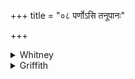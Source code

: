 +++
title = "०८ पर्णोऽसि तनूपानः"

+++

<details><summary>Whitney</summary>

### Translation
8. *Parṇá* art thou, body-protecting; a hero, from the same womb  
(*yóni*) with me a hero; with the year's brilliancy—therewith I bind  
thee on, O amulet.

### Notes
Wanting in Ppp. The second pāda is damaged, in meter and in sense, by  
the apparently intruded *vīrás.*  
  
The *anuvāka* ⌊1.⌋ ends here, having 5 hymns and 33 verses; the old  
Anukr. says: *triṅśannimittāḥ ṣaḍṛceṣu* (mss. *-ḍarc-*) *kāryās tisraḥ.*
</details>

<details><summary>Griffith</summary>

Thou, Parna, art my body's guard, man kin my birth to me a man. With splendour of the circling year I bind thee on me, Amulet!
</details>
